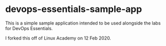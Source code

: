 # devops-essentials-sample-app

This is a simple sample application intended to be used alongside the labs for DevOps Essentials.

I forked this off of Linux Academy on 12 Feb 2020.
